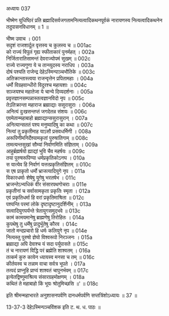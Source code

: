 अध्यायः 037

भीष्मेण युधिष्ठिरं प्रति ब्रह्मादिसर्वजगतामनित्यत्वादिकथनपूर्वकं नारायणस्य नित्यत्वादिकथनेन तदुपासनविधानम् ॥ 1 ॥
	
भीष्म उवाच ।	001  
सदृशं राजशार्दूल वृत्तस्य च कुलस्य च ॥	001ac  
को राज्यं विपुलं गृह्य स्फीताकारं पुनर्महत् ।	002a  
निर्जितारातिसामन्तं देवराज्योपमं सुखम् ॥	002c  
राज्ये राज्यगुणा ये च तान्व्युदस्य नराधिप ।	003a  
दोषं पश्यति राजेन्द्र देहेऽस्मिन्पाञ्चभौतिके ॥	003c  
अतिक्रान्तास्त्वया राजन्वृत्तेन प्रपितामहाः ।	004a  
धर्मो विग्रहवान्धीरो विदुरश्च महायशाः ॥	004c  
सञ्जयश्च महातेजा ये चान्ये दिव्यदर्शनाः ।	005a  
प्रवृत्तज्ञानसम्पन्नास्तत्वज्ञानविदो नृप ॥	005c  
तेऽतिक्रान्ता महाराज ब्रह्माद्याः ससुरासुराः ।	006a  
अनित्यं दुःखसन्तप्तं जगदेतन्न संशयः ॥	006c  
एवमेतान्महाबाहो ब्रह्माद्यान्ससुरासुरान् ।	007a  
अनित्यान्सततं पश्य मनुष्यादिषु का कथा ॥	007c  
नित्यां तु प्रकृतीमाह याऽसौ प्रसवधर्मिणी ।	008a  
अरूपिणीमनिर्देश्यामकृतां पुरुषातिगाम् ॥	008c  
तामत्यन्तसुखां सौम्यां निर्वाणमिति संज्ञिताम् ।	009a  
आहुर्ब्रह्मर्षयो ह्याद्यां भुवि चैव महर्षयः ॥	009c  
तया पुरुषरूपिण्या धर्मप्रकृतिकोऽनघ ।	010a  
स यात्येव हि निर्वाणं यत्तत्प्रकृतिसंज्ञितम् ॥	010c  
स एष प्राकृतो धर्मो भ्राजत्यादियुगे नृप ।	011a  
विकारधर्माः शेषेषु युगेषु भरतर्षभ ।	011c  
भ्राजन्तेऽभ्यधिकं वीर संसारपथगोचराः ॥	011e  
प्रकृतीनां च सर्वासामकृता प्रकृतिः स्मृता ।	012a  
एवं प्रकृतिधर्मा हि वरां प्रकृतिमाश्रिता ॥	012c  
पश्यन्ति परमां लोके दृष्टादृष्टानुदर्शिनीम् ।	013a  
सत्वादियुगपर्यन्ते त्रेतायुगसमुद्भवे ॥	013c  
कामं कामयमानेषु ब्राह्मणेषु तिरोहितः ।	014a  
कुपथेषु तु धर्मेषु प्रादुर्भूतेषु कौरव ।	014c  
जातो मन्दप्रचारो हि धर्मः कलियुगे नृप ॥	014e  
नित्यस्तु पुरुषो ज्ञेयो विश्वरूपो निरञ्जनः ।	015a  
ब्रह्माद्या अपि देवाश्च यं सदा पर्युपासते ॥	015c  
तं च नारायणं विद्धि परं ब्रह्मेति शाश्वतम् ।	016a  
तत्कर्म कुरु कायेन ध्यायस्व मनसा च तम् ॥	016c  
कीर्तयस्व च तन्नाम वाचा सर्वत्र भूपते ।	017a  
तत्पदं प्राप्नुहि प्राप्यं शाश्वतं चापुनर्भवम् ॥	017c  
इत्येतद्विष्णुमाश्रित्य संसारग्रहमोक्षणम् ।	018a  
कथितं ते महाबाहो किं भूयः श्रोतुमिच्छसि ॥' ॥	018c  
	
इति श्रीमन्महाभारते अनुशासनपर्वणि दानधर्मपर्वणि सप्तत्रिंशोऽध्यायः ॥ 37 ॥

13-37-3 देहेऽस्मिन्पञ्चविंशक इति ट. थ. ध. पाठः ॥

